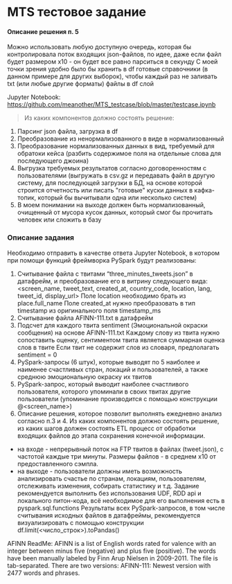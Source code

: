 # MTS тестовое задание
#### Описание решения п. 5
Можно использовать любую доступную очередь, которая бы контролировала поток входящих json-файлов, по идее, даже если файл будет размером х10 - он будет все равно парситься в секунду
С моей точки зрения удобно было бы хранить в df готовые справочники (в данном примере для других выборок), чтобы каждый раз не заливать txt (или любые другие форматы) файлы в df слой

Jupyter Notebook: <https://github.com/meanother/MTS_testcase/blob/master/testcase.ipynb>
> Из каких компонентов должно состоять решение:
1.  Парсинг json файла, загрузка в df
2.  Преобразование из ненормализованного в виде в нормализованный
3.  Преобразование нормализованных данных в вид, требуемый для обратоки кейса (разбить содержимое поля на отдельные слова для последующего джоина)
4.  Выгрузка требуемых результатов согласно договоренностям с пользователями (выгружать в csv.gz и передавать файл в другую систему, для последующей загрузки в БД, на основе которой строится отчетность
или писать "готовые" куски данных в кафка-топик, который бы вычитывали одна или несколько систем)
5.  В моем понимании на выходе должен быть нормализованный, очищенный от мусора кусок данных, который смог бы прочитать человек или сложить в базу
 
### Описание задания
Необходимо отправить в качестве ответа Jupyter Notebook, в котором при помощи функций фреймворка PySpark будут реализованы:
1.  Считывание файла с твитами “three_minutes_tweets.json” в датафрейм, и преобразование его в витрину следующего вида: <screen_name, tweet_text, created_at, country_code, location, lang, tweet_id, display_url>
Поле location необходимо брать из place.full_name
Поле created_at нужно преобразовать в тип timestamp из оригинального поля timestamp_ms
2.  Считывание файла AFINN-111.txt в датафрейм
3.  Подсчет для каждого твита sentiment (Эмоциональной окраски сообщения) на основе AFINN-111.txt
Каждому слову из твита нужно сопоставить оценку, сентиментом твита является суммарная оценка слов в твите
Если твит не содержит слов из словаря, предполагать sentiment = 0
3.  PySpark-запросы (6 штук), которые выводят по 5 наиболее и наименее счастливых стран, локаций и пользователей, а также среднюю эмоциональную окраску их твитов
4.  PySpark-запрос, который выводит наиболее счастливого пользователя, которого упоминали в своих твитах другие пользователи (упоминание производится с помощью конструкции @<screen_name>)
5.  Описание решения, которое позволит выполнять ежедневно анализ согласно п.3 и 4. Из каких компонентов должно состоять решение, из каких шагов должен состоять ETL процесс от обработки входящих файлов до этапа сохранения конечной информации.
- на входе - непрерывный поток на FTP твитов в файлах (tweet.json), с частотой каждые три минуты. Размеры файлов - в среднем x10 от предоставленного сэмпла.
- на выходе - пользователи должны иметь возможность анализировать счастье по странам, локациям, пользователям, отслеживать изменения, собирать статиcтику и т.д. 
Задание рекомендуется выполнить без использования UDF, RDD api и локального питон-кода, всё необходимое для его выполнения есть в pyspark.sql.functions
Результаты всех PySpark-запросов, в том числе считывания исходных файлов в датафреймы, рекомендуется визуализировать с помощью конструкции df.limit(<число_строк>).toPandas()

AFINN ReadMe:
AFINN is a list of English words rated for valence with an integer
between minus five (negative) and plus five (positive). The words have
been manually labeled by Finn Arup Nielsen in 2009-2011. The file
is tab-separated. There are two versions:
AFINN-111: Newest version with 2477 words and phrases.